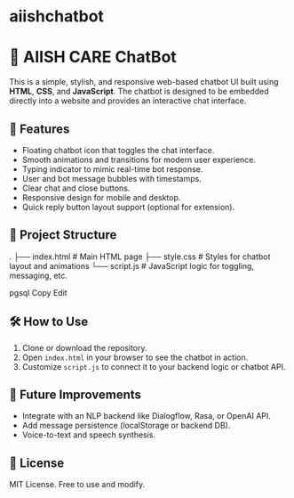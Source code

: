 ﻿# aiishchatbot
# 💬 AIISH CARE ChatBot

This is a simple, stylish, and responsive web-based chatbot UI built using **HTML**, **CSS**, and **JavaScript**. The chatbot is designed to be embedded directly into a website and provides an interactive chat interface.

## 🚀 Features

- Floating chatbot icon that toggles the chat interface.
- Smooth animations and transitions for modern user experience.
- Typing indicator to mimic real-time bot response.
- User and bot message bubbles with timestamps.
- Clear chat and close buttons.
- Responsive design for mobile and desktop.
- Quick reply button layout support (optional for extension).

## 📁 Project Structure

.
├── index.html # Main HTML page
├── style.css # Styles for chatbot layout and animations
└── script.js # JavaScript logic for toggling, messaging, etc.

pgsql
Copy
Edit

## 🛠️ How to Use

1. Clone or download the repository.
2. Open `index.html` in your browser to see the chatbot in action.
3. Customize `script.js` to connect it to your backend logic or chatbot API.

## 📌 Future Improvements

- Integrate with an NLP backend like Dialogflow, Rasa, or OpenAI API.
- Add message persistence (localStorage or backend DB).
- Voice-to-text and speech synthesis.

## 📄 License

MIT License. Free to use and modify.
